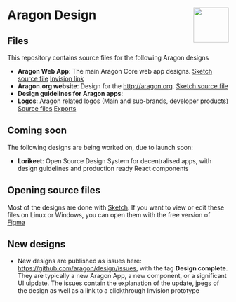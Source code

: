 # Aragon Design <img align="right" src="https://raw.githubusercontent.com/aragon/design/master/readme-logo.png" height="80px" /> 
## Files

This repository contains source files for the following Aragon designs

- **Aragon Web App**: The main Aragon Core web app designs. [Sketch source file](sketch/aragon-web-app.sketch) [Invision link](https://invis.io/DVO2DVY2WSJ) 
- **Aragon.org website**: Design for the http://aragon.org. [Sketch source file](sketch/aragon-web.sketch)
- **Design guidelines for Aragon apps**:
- **Logos**: Aragon related logos (Main and sub-brands, developer products) [Source files](logos/source) [Exports](logos/export)


## Coming soon 

The following designs are being worked on, due to launch soon:

- **Lorikeet**: Open Source Design System for decentralised apps, with design guidelines and production ready React components

## Opening source files

Most of the designs are done with [Sketch](https://sketchapp.com/). If you want to view or edit these files on Linux or Windows, you can open them with the free version of [Figma](https://figma.com)

## New designs

- New designs are published as issues here: https://github.com/aragon/design/issues, with the tag **Design complete**. They are typically a new Aragon App, a new component, or a significant UI uipdate. The issues contain the explanation of the update, jpegs of the design as well as a link to a clickthrough Invision prototype
